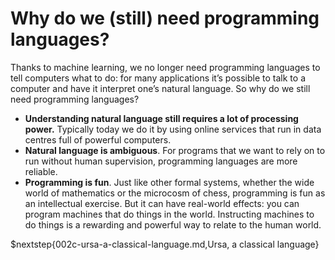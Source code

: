 # Why do we (still) need programming languages?

Thanks to machine learning, we no longer need programming languages to tell computers what to do: for many applications it’s possible to talk to a computer and have it interpret one’s natural language. So why do we still need programming languages?

* **Understanding natural language still requires a lot of processing power.** Typically today we do it by using online services that run in data centres full of powerful computers.
* **Natural language is ambiguous**. For programs that we want to rely on to run without human supervision, programming languages are more reliable.
* **Programming is fun**. Just like other formal systems, whether the wide world of mathematics or the microcosm of chess, programming is fun as an intellectual exercise. But it can have real-world effects: you can program machines that do things in the world. Instructing machines to do things is a rewarding and powerful way to relate to the human world.

$nextstep{002c-ursa-a-classical-language.md,Ursa\, a classical language}